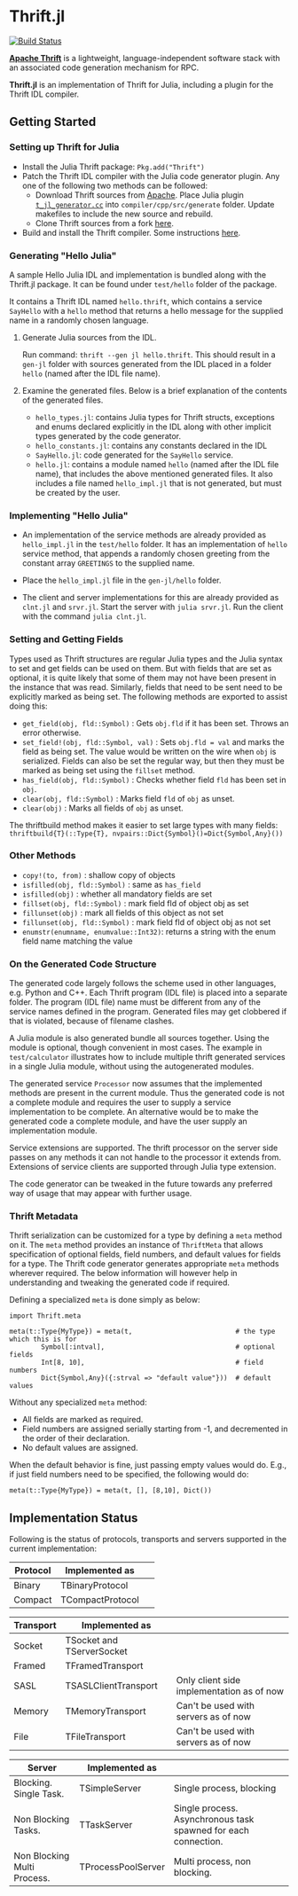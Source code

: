 # Thrift.jl

[![Build Status](https://travis-ci.org/tanmaykm/Thrift.jl.png)](https://travis-ci.org/tanmaykm/Thrift.jl)

[**Apache Thrift**](http://thrift.apache.org/) is a lightweight, language-independent software stack with an associated code generation mechanism for RPC.

**Thrift.jl** is an implementation of Thrift for Julia, including a plugin for the Thrift IDL compiler.

## Getting Started

### Setting up Thrift for Julia

- Install the Julia Thrift package: `Pkg.add("Thrift")`
- Patch the Thrift IDL compiler with the Julia code generator plugin. Any one of the following two methods can be followed:
    - Download Thrift sources from [Apache](http://thrift.apache.org/download/). Place Julia plugin [`t_jl_generator.cc`](https://github.com/tanmaykm/Thrift.jl/tree/master/compiler) into `compiler/cpp/src/generate` folder. Update makefiles to include the new source and rebuild.
    - Clone Thrift sources from a fork [here](https://github.com/tanmaykm/thrift).
- Build and install the Thrift compiler. Some instructions [here](http://thrift.apache.org/tutorial/).

### Generating "Hello Julia"
A sample Hello Julia IDL and implementation is bundled along with the Thrift.jl package. It can be found under `test/hello` folder of the package.

It contains a Thrift IDL named `hello.thrift`, which contains a service `SayHello` with a `hello` method that returns a hello message for the supplied name in a randomly chosen language.

1. Generate Julia sources from the IDL.

   Run command: `thrift --gen jl hello.thrift`.
   This should result in a `gen-jl` folder with sources generated from the IDL placed in a folder `hello` (named after the IDL file name).

2. Examine the generated files. Below is a brief explanation of the contents of the generated files.

   -  `hello_types.jl`: contains Julia types for Thrift structs, exceptions and enums declared explicitly in the IDL along with other implicit types generated by the code generator.
   - `hello_constants.jl`: contains any constants declared in the IDL
   - `SayHello.jl`: code generated for the `SayHello` service.
   - `hello.jl`: contains a module named `hello` (named after the IDL file name), that includes the above mentioned generated files. It also includes a file named `hello_impl.jl` that is not generated, but must be created by the user.

### Implementing "Hello Julia"
- An implementation of the service methods are already provided as `hello_impl.jl` in the `test/hello` folder. It has an implementation of `hello` service method, that appends a randomly chosen greeting from the constant array `GREETINGS` to the supplied name.

- Place the `hello_impl.jl` file in the `gen-jl/hello` folder.

- The client and server implementations for this are already provided as `clnt.jl` and `srvr.jl`. Start the server with `julia srvr.jl`. Run the client with the command `julia clnt.jl`.



### Setting and Getting Fields
Types used as Thrift structures are regular Julia types and the Julia syntax to set and get fields can be used on them. But with fields that are set as optional, it is quite likely that some of them may not have been present in the instance that was read. Similarly, fields that need to be sent need to be explicitly marked as being set. The following methods are exported to assist doing this:

- `get_field(obj, fld::Symbol)` : Gets `obj.fld` if it has been set. Throws an error otherwise.
- `set_field!(obj, fld::Symbol, val)` : Sets `obj.fld = val` and marks the field as being set. The value would be written on the wire when `obj` is serialized. Fields can also be set the regular way, but then they must be marked as being set using the `fillset` method.
- `has_field(obj, fld::Symbol)` : Checks whether field `fld` has been set in `obj`.
- `clear(obj, fld::Symbol)` : Marks field `fld` of `obj` as unset.
- `clear(obj)` : Marks all fields of `obj` as unset.

The thriftbuild method makes it easier to set large types with many fields:
`thriftbuild{T}(::Type{T}, nvpairs::Dict{Symbol}()=Dict{Symbol,Any}())`

### Other Methods
- `copy!(to, from)` : shallow copy of objects
- `isfilled(obj, fld::Symbol)` : same as `has_field`
- `isfilled(obj)` : whether all mandatory fields are set
- `fillset(obj, fld::Symbol)` : mark field fld of object obj as set
- `fillunset(obj)` : mark all fields of this object as not set
- `fillunset(obj, fld::Symbol)` : mark field fld of object obj as not set
- `enumstr(enumname, enumvalue::Int32)`: returns a string with the enum field name matching the value


### On the Generated Code Structure

The generated code largely follows the scheme used in other languages, e.g. Python and C++. Each Thrift program (IDL file) is placed into a separate folder. The program (IDL file) name must be different from any of the service names defined in the program. Generated files may get clobbered if that is violated, because of filename clashes.

A Julia module is also generated  bundle all sources together. Using the module is optional, though convenient in most cases. The example in `test/calculator` illustrates how to include multiple thrift generated services in a single Julia module, without using the autogenerated modules.

The generated service `Processor` now assumes that the implemented methods are present in the current module. Thus the generated code is not a complete module and requires the user to supply a service implementation to be complete. An alternative would be to make the generated code a complete module, and have the user supply an implementation module.

Service extensions are supported. The thrift processor on the server side passes on any methods it can not handle to the processor it extends from. Extensions of service clients are supported through Julia type extension.

The code generator can be tweaked in the future towards any preferred way of usage that may appear with further usage.


### Thrift Metadata

Thrift serialization can be customized for a type by defining a `meta` method on it. The `meta` method provides an instance of `ThriftMeta` that allows specification of optional fields, field numbers, and default values for fields for a type. The Thrift code generator generates appropriate `meta` methods wherever required. The below information will however help in understanding and tweaking the generated code if required.

Defining a specialized `meta` is done simply as below:

````
import Thrift.meta

meta(t::Type{MyType}) = meta(t,                          # the type which this is for
        Symbol[:intval],                                 # optional fields
        Int[8, 10],                                      # field numbers
        Dict{Symbol,Any}({:strval => "default value"}))  # default values
````

Without any specialized `meta` method:

- All fields are marked as required.
- Field numbers are assigned serially starting from -1, and decremented in the order of their declaration.
- No default values are assigned.

When the default behavior is fine, just passing empty values would do. E.g., if just field numbers need to be specified, the following would do:

````
meta(t::Type{MyType}) = meta(t, [], [8,10], Dict())
````


## Implementation Status

Following is the status of protocols, transports and servers supported in the current implementation:

Protocol       | Implemented as               | &nbsp;
---            | ---                          | ---
Binary         | TBinaryProtocol              |
Compact        | TCompactProtocol             |

Transport      | Implemented as               | &nbsp;
---            | ---                          | ---
Socket         | TSocket and TServerSocket    |
Framed         | TFramedTransport             |
SASL           | TSASLClientTransport         | Only client side implementation as of now
Memory         | TMemoryTransport             | Can't be used with servers as of now
File           | TFileTransport               | Can't be used with servers as of now

Server                      | Implemented as               | &nbsp;
---                         | ---                          | ---
Blocking. Single Task.      | TSimpleServer                | Single process, blocking
Non Blocking Tasks.         | TTaskServer                  | Single process. Asynchronous task spawned for each connection.
Non Blocking Multi Process. | TProcessPoolServer           | Multi process, non blocking.
